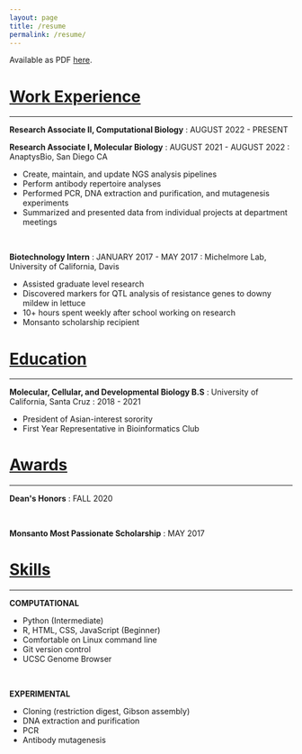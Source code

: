```yaml
---
layout: page
title: /resume
permalink: /resume/
---
```


Available as PDF [here](https://drive.google.com/file/d/1aSyNPJ-DPnTKEHf_WivjV31--0PzeP2t/view?usp=sharing).

# <ins> Work Experience </ins> <br>
----------

**Research Associate II, Computational Biology**
:   AUGUST 2022 - PRESENT 

**Research Associate I, Molecular Biology**
:   AUGUST 2021 - AUGUST 2022 
:   AnaptysBio, San Diego CA

* Create, maintain, and update NGS analysis pipelines
* Perform antibody repertoire analyses 
* Performed PCR, DNA extraction and purification, and
mutagenesis experiments 
* Summarized and presented data from individual projects at
department meetings 

<br>

**Biotechnology Intern**
:   JANUARY 2017 - MAY 2017
:   Michelmore Lab, University of California, Davis

* Assisted graduate level research
* Discovered markers for QTL analysis of resistance genes to downy mildew in lettuce
* 10+ hours spent weekly after school working on research
* Monsanto scholarship recipient


# <ins> Education </ins><br>
----------

**Molecular, Cellular, and Developmental Biology B.S**
:   University of California, Santa Cruz
:   2018 - 2021

* President of Asian-interest sorority
* First Year Representative in Bioinformatics Club


# <ins> Awards </ins><br>
----------

**Dean's Honors**
:   FALL 2020


  
<br>

**Monsanto Most Passionate Scholarship**
:   MAY 2017



# <ins> Skills </ins><br>
----------

**COMPUTATIONAL**
* Python (Intermediate)
* R, HTML, CSS, JavaScript (Beginner)
* Comfortable on Linux command line
* Git version control
* UCSC Genome Browser
  
<br>

**EXPERIMENTAL**
* Cloning (restriction digest, Gibson assembly)
* DNA extraction and purification
* PCR
* Antibody mutagenesis
